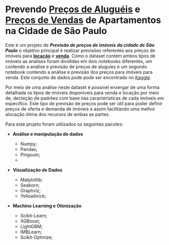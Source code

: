 # Prevendo [Preços de Aluguéis](https://nbviewer.jupyter.org/github/bobcastaldeli/Predicting-Rental-and-Sales-Prices/blob/master/Predict-Rent-SP.ipynb) e [Preços de Vendas](https://nbviewer.jupyter.org/github/bobcastaldeli/Predicting-Rental-and-Sales-Prices/blob/master/Predict-Sales-SP.ipynb) de Apartamentos na Cidade de São Paulo



Este é um projeto de ***Previsão de preços de imóveis da cidade de São Paulo***  o objetivo principal é realizar previsões referentes aos preços de imóveis para **[locação](https://nbviewer.jupyter.org/github/bobcastaldeli/Predicting-Rental-and-Sales-Prices/blob/master/Predict-Rent-SP.ipynb)** e **[venda](https://nbviewer.jupyter.org/github/bobcastaldeli/Predicting-Rental-and-Sales-Prices/blob/master/Predict-Sales-SP.ipynb)**. Como o dataset contém ambos tipos de imóveis as analises foram divididas em dois notebooks diferentes, um contendo a análise e previsão de preços de aluguíes e um segundo notebook contendo a análise e previsão dos preços para imóveis para venda. Este conjunto de dados pode pode ser encontrado no [Kaggle](https://www.kaggle.com/argonalyst/sao-paulo-real-estate-sale-rent-april-2019/kernels).

Por meio de uma análise neste dataset é possível enxergar de uma forma detalhada os tipos de imóveis disponiveis para venda e locação por meio de, decteção de padrões com base nas caracteristicas de cada imóveis em específico. Este tipo de previsão de preços pode ser útil para poder definir preços de oferta e demanda de imóveis e assim facilitando uma melhor alocação ótima dos recursos de ambas as partes.

Para este projeto foram utilizados os seguintes pacotes:

* **Análise e manipulação de dados**
	* Numpy;
	* Pandas;
	* Pingouin;
	* 

* **Visualização de Dados**
	* Matplotlib;
	* Seaborn;
	* Graphviz;
	* Yellowbrick;

* **Machine Learning e Otimização**
	* Scikit-Learn;
	* XGBoost;
	* LightGBM;
	* IMBLearn;
	* Scikit-Optmize;
